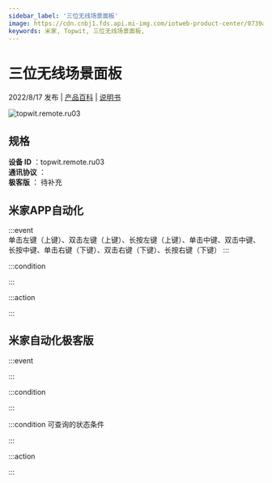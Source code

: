 ```yaml
---
sidebar_label: '三位无线场景面板'
image: https://cdn.cnbj1.fds.api.mi-img.com/iotweb-product-center/0739a697e2f9abc800748bc3d9d1c693_1656558391516.png?GalaxyAccessKeyId=AKVGLQWBOVIRQ3XLEW&Expires=9223372036854775807&Signature=7g9ppUZysJhX7zO+3RdAf8yoIjk=
keywords: 米家, Topwit, 三位无线场景面板, 
---
```

# 三位无线场景面板

2022/8/17 发布 | [产品百科](https://home.mi.com/webapp/content/baike/product/index.html?model=topwit.remote.ru03/) | [说明书](https://home.mi.com/views/introduction.html?model=topwit.remote.ru03&region=cn)

![topwit.remote.ru03](https://cdn.cnbj1.fds.api.mi-img.com/iotweb-product-center/0739a697e2f9abc800748bc3d9d1c693_1656558391516.png?GalaxyAccessKeyId=AKVGLQWBOVIRQ3XLEW&Expires=9223372036854775807&Signature=7g9ppUZysJhX7zO+3RdAf8yoIjk=)

## 规格  
> 
**设备 ID** ：topwit.remote.ru03  
**通讯协议** ：  
**极客版**  ： 待补充 


## 米家APP自动化  

:::event  
单击左键（上键）、双击左键（上键）、长按左键（上键）、单击中键、双击中键、长按中键、单击右键（下键）、双击右键（下键）、长按右键（下键）
:::

:::condition  

:::

:::action   

:::

## 米家自动化极客版  

:::event  

:::

:::condition  

:::

:::condition 可查询的状态条件  

:::

:::action  

:::

        
